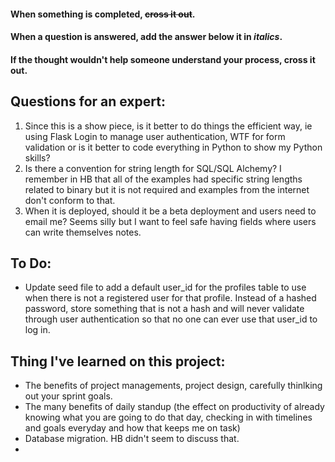 #### When something is completed, ~~cross it out~~.
#### When a question is answered, add the answer below it in *italics*.
#### If the thought wouldn't help someone understand your process, cross it out.


## Questions for an expert:
1. Since this is a show piece, is it better to do things the efficient way, ie using Flask Login to manage user authentication, WTF for form validation or 
is it better to code everything in Python to show my Python skills?
2. Is there a convention for string length for SQL/SQL Alchemy? I remember in HB that all of the examples had specific string lengths related to binary but it
is not required and examples from the internet don't conform to that.
3. When it is deployed, should it be a beta deployment and users need to email me? Seems silly but I want to feel safe having fields where users can write
themselves notes.


## To Do:

+ Update seed file to add a default user_id for the profiles table to use when there is not a registered user for that profile. Instead of a hashed password, store something that is not a hash and will never validate through user authentication so that no one can ever use that user_id to log in.

## Thing I've learned on this project:
+ The benefits of project managements, project design, carefully thinlking out your sprint goals.
+ The many benefits of daily standup (the effect on productivity of 
already knowing what you are going to do that day, checking in with timelines and goals everyday and how that keeps me on task)
+ Database migration. HB didn't seem to discuss that.
+ 